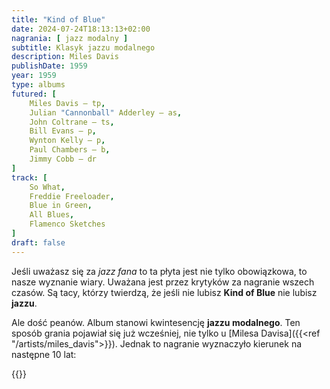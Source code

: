```yaml
---
title: "Kind of Blue"
date: 2024-07-24T18:13:13+02:00
nagrania: [ jazz modalny ]
subtitle: Klasyk jazzu modalnego
description: Miles Davis
publishDate: 1959
year: 1959
type: albums
futured: [
    Miles Davis – tp,
    Julian "Cannonball" Adderley – as,
    John Coltrane – ts,
    Bill Evans – p,
    Wynton Kelly – p,
    Paul Chambers – b,
    Jimmy Cobb – dr
]
track: [
    So What,
    Freddie Freeloader,
    Blue in Green,
    All Blues,
    Flamenco Sketches
]
draft: false
---
```

Jeśli uważasz się za *jazz fana* to ta płyta jest nie tylko obowiązkowa, to nasze wyznanie wiary. Uważana jest przez krytyków za nagranie
wszech czasów. Są tacy, którzy twierdzą, że jeśli nie lubisz __Kind of Blue__ nie lubisz __jazzu__.

Ale dość peanów. Album stanowi kwintesencję __jazzu modalnego__. Ten sposób grania pojawiał się już wcześniej, nie tylko u 
[Milesa Davisa]({{<ref "/artists/miles_davis">}}). Jednak to nagranie wyznaczyło kierunek na następne 10 lat:

{{<youtube-playlist id="OLAK5uy_kLtBpVbGac_7xgJC4x9cRpeiLfjt9T1Pk">}}